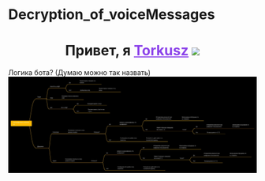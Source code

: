 # Decryption_of_voiceMessages
<h1 align="center">
    Привет, я 
    <a href="https://t.me/Torkusz" target="_blank" style="color: #8C43EA">Torkusz</a>
    <img src="https://github.com/blackcater/blackcater/raw/main/images/Hi.gif" height="32">
</h1>

Логика бота? (Думаю можно так назвать)
![Image](https://github.com/Torkusz/Decryption_of_voiceMessages/blob/main/source/idea.jpg)